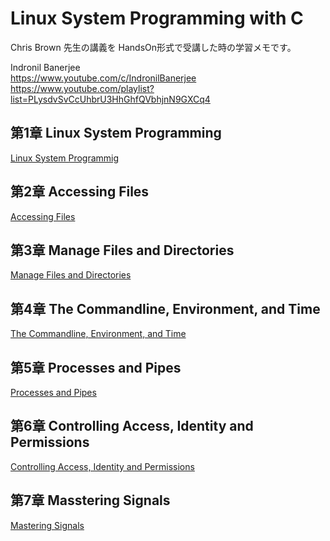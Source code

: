 # Linux System Programming with C

Chris Brown 先生の講義を HandsOn形式で受講した時の学習メモです。  

Indronil Banerjee  
https://www.youtube.com/c/IndronilBanerjee  
https://www.youtube.com/playlist?list=PLysdvSvCcUhbrU3HhGhfQVbhjnN9GXCq4  


## 第1章 Linux System Programming

[Linux System Programmig](./01_Linux_System_Programming/)  

## 第2章 Accessing Files

[Accessing Files](./02_Accessing_Files/)

## 第3章 Manage Files and Directories

[Manage Files and Directories](./03_Managing_Files_Dir/)

## 第4章 The Commandline, Environment, and Time

[The Commandline, Environment, and Time](./04_CommadLine_Environment_Time/)

## 第5章 Processes and Pipes

[Processes and Pipes](./05_Processes_and_Pipes/)    

## 第6章 Controlling Access, Identity and Permissions

[Controlling Access, Identity and Permissions](./06_Controlling_Access_Identity_Pemissions/)  

## 第7章 Masstering Signals

[Mastering Signals](./07_Mastering_Signals/)    

